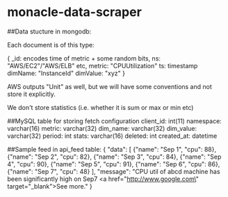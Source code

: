 # monacle-data-scraper

##Data stucture in mongodb:

Each document is of this type:

{
   _id: encodes time of metric + some random bits,
   ns: "AWS/EC2"/"AWS/ELB" etc,
   metric: "CPUUtilization"
   ts: timestamp
   dimName: "InstanceId"
   dimValue: "xyz"
}

AWS outputs "Unit" as well, but we will have some conventions and not store it 
explicitly.

We don't store statistics (i.e. whether it is sum or max or min etc)

##MySQL table for storing fetch configuration
client_id: int(11)
namespace: varchar(16)
metric: varchar(32)
dim_name: varchar(32)
dim_value: varchar(32)
period: int
stats: varchar(16)
deleted: int
created_at: datetime

##Sample feed in api_feed table:
{ "data": [ {"name": "Sep 1", "cpu": 88}, {"name": "Sep 2", "cpu": 82}, {"name": "Sep 3", "cpu": 84}, {"name": "Sep 4", "cpu": 90}, {"name": "Sep 5", "cpu": 91}, {"name": "Sep 6", "cpu": 86}, {"name": "Sep 7", "cpu": 48} ], "message": "CPU util of abcd machine has been significantly high on Sep7 <a
href=\"http://www.google.com\" target=\"_blank\">See more.</a>" }
